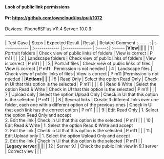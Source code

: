 #### Look of public link permissions

#### Pr: https://github.com/owncloud/ios/pull/1072

Devices: iPhone6SPlus v11.4
Server: 10.0.9

---

 
| Test Case | Steps | Expected Result | Result | Related Comment
:------: | :------------- | :------------- | :-------------- | :-----: | :------
|**View**||||||
| 1 | Portrait folders | Check view of public links of folders | View is correct | P m11 |  |
| 2 | Landscape folders | Check view of public links of folders | View is correct | P m11  |  |
| 3 | Portrait files | Check view of public links of files | View is correct | P m11 | Permission is not needed |
| 4 | Landscape files | Check view of public links of files | View is correct | P m11 |Permission is not needed  |
|**Actions**||||||
| 5 | Read Only | Select the option Read Only | Check in UI that this option is the selected  | P m11  |  |
| 6 | Read & Write | Select the option Read & Write | Check in UI that this option is the selected  | P m11 |  |
| 7 | Upload only | Select the option Upload Only | Check in UI that this option is the selected  | P m11 |  |
| 8 | Several links | Create 3 different links over one folder, each one with a different option of the previous ones | Check in UI that each link has the correct option  | P m11 |  |
| 9 | Edit Read Only | 1. Select the option Read Only and accept<br>2. Edit the link | Check in UI that this option is the selected  | P m11 |  |
| 10 | Edit Read & Write | 1. Select the option Read & Write and accept<br>2. Edit the link | Check in UI that this option is the selected  | P m11 |  |
| 11 | Edit Upload only | 1. Select the option Upload Only and accept<br>2. Edit the link | Check in UI that this option is the selected  | P m11 |  |
|**Legacy server**||||||
| 12 | Server 9.1 | Check the public link view in 9.1 server | Correct view |  |  |
